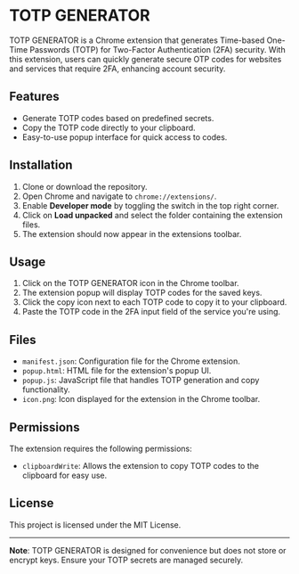 # TOTP GENERATOR

TOTP GENERATOR is a Chrome extension that generates Time-based One-Time Passwords (TOTP) for Two-Factor Authentication (2FA) security. With this extension, users can quickly generate secure OTP codes for websites and services that require 2FA, enhancing account security.

## Features

- Generate TOTP codes based on predefined secrets.
- Copy the TOTP code directly to your clipboard.
- Easy-to-use popup interface for quick access to codes.

## Installation

1. Clone or download the repository.
2. Open Chrome and navigate to `chrome://extensions/`.
3. Enable **Developer mode** by toggling the switch in the top right corner.
4. Click on **Load unpacked** and select the folder containing the extension files.
5. The extension should now appear in the extensions toolbar.

## Usage

1. Click on the TOTP GENERATOR icon in the Chrome toolbar.
2. The extension popup will display TOTP codes for the saved keys.
3. Click the copy icon next to each TOTP code to copy it to your clipboard.
4. Paste the TOTP code in the 2FA input field of the service you're using.

## Files

- `manifest.json`: Configuration file for the Chrome extension.
- `popup.html`: HTML file for the extension's popup UI.
- `popup.js`: JavaScript file that handles TOTP generation and copy functionality.
- `icon.png`: Icon displayed for the extension in the Chrome toolbar.

## Permissions

The extension requires the following permissions:

- `clipboardWrite`: Allows the extension to copy TOTP codes to the clipboard for easy use.

## License

This project is licensed under the MIT License.

---

**Note**: TOTP GENERATOR is designed for convenience but does not store or encrypt keys. Ensure your TOTP secrets are managed securely.

